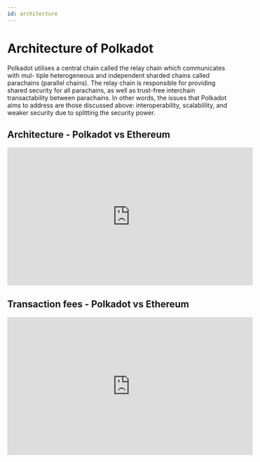 ```yaml
---
id: architecture
---
```


# Architecture of Polkadot

Polkadot utilises a central chain called the relay chain which communicates with mul- tiple
heterogeneous and independent sharded chains called parachains (parallel chains). The relay chain is
responsible for providing shared security for all parachains, as well as trust-free interchain
transactability between parachains. In other words, the issues that Polkadot aims to address are
those discussed above: interoperability, scalablility, and weaker security due to splitting the
security power.

## Architecture - Polkadot vs Ethereum

<iframe width="560" height="315" src="https://www.youtube.com/embed/cLiTUNJV8eI" title="YouTube video player" frameborder="0" allow="accelerometer; autoplay; clipboard-write; encrypted-media; gyroscope; picture-in-picture" allowfullscreen></iframe>

## Transaction fees - Polkadot vs Ethereum

<iframe width="560" height="315" src="https://www.youtube.com/embed/1K0ErdKulkQ" title="YouTube video player" frameborder="0" allow="accelerometer; autoplay; clipboard-write; encrypted-media; gyroscope; picture-in-picture" allowfullscreen></iframe>
